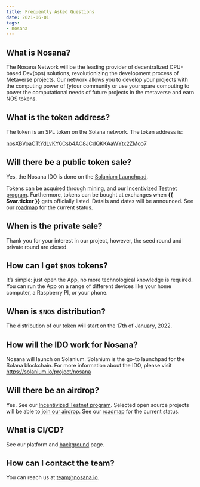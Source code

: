 ```yaml
---
title: Frequently Asked Questions
date: 2021-06-01
tags:
- nosana
---
```


## What is Nosana?

The Nosana Network will be the leading provider of decentralized CPU-based Dev(ops) solutions,
revolutionizing the development process of Metaverse projects.
Our network allows you to develop your projects with the computing power of (y)our community or use
your spare computing to power the computational needs of future projects in the metaverse and earn NOS tokens.

## What is the token address?

The token is an SPL token on the Solana network. The token address is:

[nosXBVoaCTtYdLvKY6Csb4AC8JCdQKKAaWYtx2ZMoo7](https://solscan.io/token/nosXBVoaCTtYdLvKY6Csb4AC8JCdQKKAaWYtx2ZMoo7)

## Will there be a public token sale?

Yes, the Nosana IDO is done on the [Solanium Launchpad](https://www.solanium.io/project/nosana/).

Tokens can be acquired through [mining](../tokenomics/utility#mining),
and our [Incentivized Testnet program](../nosana/testnet).
Furthermore, tokens can be bought at exchanges when <strong>{{ $var.ticker }}</strong> gets officially listed.
Details and dates will be announced.
See our [roadmap](roadmap) for the current status.

## When is the private sale?

Thank you for your interest in our project, however, the seed round and private round are closed.

## How can I get `$NOS` tokens?

It’s simple: just open the App, no more technological knowledge is required.
You can run the App on a range of different devices like your home computer, a Raspberry PI, or your phone.

## When is `$NOS` distribution?

The distribution of our token will start on the 17th of January, 2022.

## How will the IDO work for Nosana?

Nosana will launch on Solanium. Solanium is the go-to launchpad for the Solana blockchain.
For more information about the IDO, please visit https://solanium.io/project/nosana

## Will there be an airdrop?

Yes. See our [Incentivized Testnet program](../nosana/testnet).
Selected open source projects will be able to [join our airdrop](https://docs.google.com/forms/d/e/1FAIpQLSfZ8lKQv_2L5ngsFhCfGO39EzQCuUEs7RFwQICf32zr7xAbQQ/viewform).
See our [roadmap](roadmap) for the current status.

## What is CI/CD?

See our platform and [background](background) page.

## How can I contact the team?

You can reach us at [team@nosana.io](mailto:team@nosana.io).
